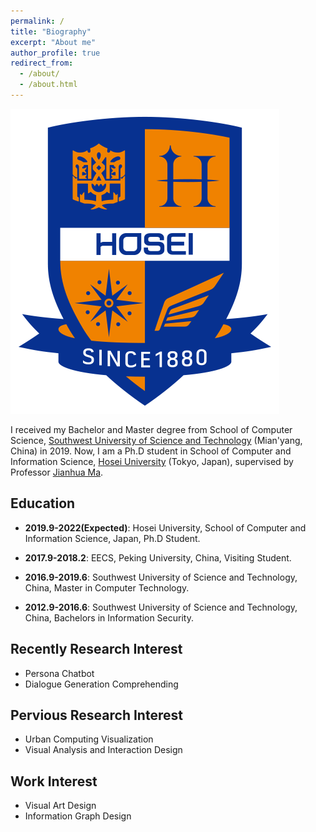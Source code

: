 ```yaml
---
permalink: /
title: "Biography"
excerpt: "About me"
author_profile: true
redirect_from: 
  - /about/
  - /about.html
--- 
```


<img src='/images/emblem.png'>

I received my Bachelor and Master degree from School of Computer Science, [Southwest University of Science and Technology](http://www.swust.edu.cn/) (Mian'yang, China) in 2019. Now, I am a Ph.D student in School of Computer and Information Science, [Hosei University](http://www.hosei.ac.jp/) (Tokyo, Japan), supervised by Professor [Jianhua Ma](https://scholar.google.com/citations?user=63JHTbMAAAAJ&hl=zh-CN&oi=ao).


**Education**
---

- **2019.9-2022(Expected)**: Hosei University, School of Computer and Information Science, Japan, Ph.D Student.

- **2017.9-2018.2**: EECS, Peking University, China, Visiting Student.

- **2016.9-2019.6**: Southwest University of Science and Technology, China, Master in Computer Technology.
  
- **2012.9-2016.6**: Southwest University of Science and Technology, China, Bachelors in Information Security.

**Recently Research Interest**
---
- Persona Chatbot
- Dialogue Generation Comprehending

**Pervious Research Interest**
---
- Urban Computing Visualization
- Visual Analysis and Interaction Design

**Work Interest**
---
- Visual Art Design
- Information Graph Design
